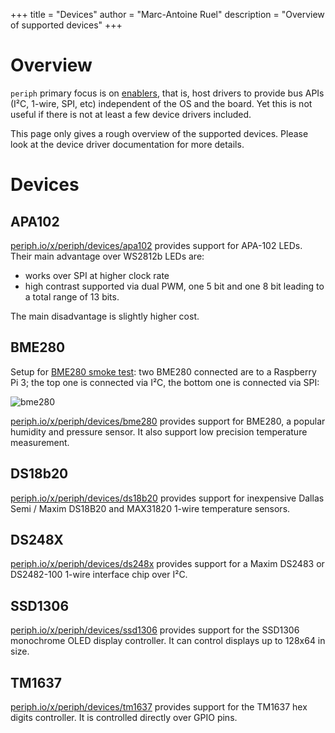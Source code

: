 +++
title = "Devices"
author = "Marc-Antoine Ruel"
description = "Overview of supported devices"
+++

# Overview

`periph` primary focus is on [enablers](), that is, host drivers to provide bus
APIs (I²C, 1-wire, SPI, etc) independent of the OS and the board. Yet this is
not useful if there is not at least a few device drivers included.

This page only gives a rough overview of the supported devices. Please look at
the device driver documentation for more details.

# Devices

## APA102

[periph.io/x/periph/devices/apa102](https://periph.io/x/periph/devices/apa102)
provides support for APA-102 LEDs. Their main advantage over WS2812b LEDs are:

- works over SPI at higher clock rate
- high contrast supported via dual PWM, one 5 bit and one 8 bit leading to a
  total range of 13 bits.

The main disadvantage is slightly higher cost.


## BME280

Setup for [BME280 smoke
test](https://periph.io/x/periph/devices/bme280/bme280smoketest): two BME280
connected are to a Raspberry Pi 3; the top one is connected via I²C, the bottom
one is connected via SPI:

![bme280](https://raw.githubusercontent.com/periph/website/master/site/static/img/bme280-two.jpg)

[periph.io/x/periph/devices/bme280](https://periph.io/x/periph/devices/bme280)
provides support for BME280, a popular humidity and pressure sensor. It also
support low precision temperature measurement.


## DS18b20

[periph.io/x/periph/devices/ds18b20](https://periph.io/x/periph/devices/ds18b20)
provides support for inexpensive Dallas Semi / Maxim DS18B20 and MAX31820 1-wire
temperature sensors.


## DS248X

[periph.io/x/periph/devices/ds248x](https://periph.io/x/periph/devices/ds248x)
provides support for a Maxim DS2483 or DS2482-100 1-wire interface chip over
I²C.


## SSD1306

[periph.io/x/periph/devices/ssd1306](https://periph.io/x/periph/devices/ssd1306)
provides support for the SSD1306 monochrome OLED display controller. It can
control displays up to 128x64 in size.


## TM1637

[periph.io/x/periph/devices/tm1637](https://periph.io/x/periph/devices/tm1637)
provides support for the TM1637 hex digits controller. It is controlled directly
over GPIO pins.
